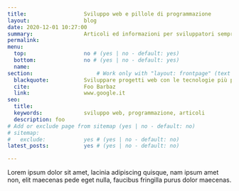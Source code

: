 ```yaml
---
title: 					Sviluppo web e pillole di programmazione
layout: 				blog
date: 2020-12-01 10:27:00
summary:                Articoli ed informazioni per sviluppatori sempre freschi.
permalink:
menu: 		
  top:					no # (yes | no - default: yes) 
  bottom:			    no # (yes | no - default: yes) 
  name:					
section:				    # Work only with "layout: frontpage" (text - default: ignore)
  blackquote: 			Sviluppare progetti web con le tecnologie più potenti è la base di un prodotto vincente e duraturo 
  cite: 				Foo Barbaz
  link: 				www.google.it
seo:
  title: 				
  keywords: 			sviluppo web, programmazione, articoli
  description: foo
# Add or exclude page from sitemap (yes | no - default: no)
# sitemap:
#	exclude: 			yes # (yes | no - default: no)
latest_posts: 			yes # (yes | no - default: no)

---
```


Lorem ipsum dolor sit amet, lacinia adipiscing quisque, nam ipsum amet non, elit maecenas pede eget nulla, faucibus fringilla purus dolor maecenas. 